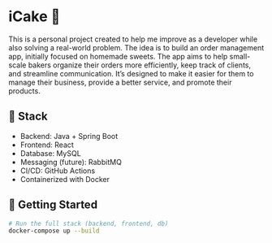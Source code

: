 # iCake 🍰

This is a personal project created to help me improve as a developer while also solving a real-world problem. The idea is to build an order management app, initially focused on homemade sweets. The app aims to help small-scale bakers organize their orders more efficiently, keep track of clients, and streamline communication. It’s designed to make it easier for them to manage their business, provide a better service, and promote their products.

## 🔧 Stack

- Backend: Java + Spring Boot
- Frontend: React
- Database: MySQL
- Messaging (future): RabbitMQ
- CI/CD: GitHub Actions
- Containerized with Docker

## 🚀 Getting Started

```bash
# Run the full stack (backend, frontend, db)
docker-compose up --build



